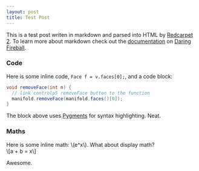 ```yaml
---
layout: post
title: Test Post
---
```


This is a test post writen in markdown and parsed into HTML by [Redcarpet 2](http://github.com/vmg/redcarpet).  To learn more about markdown check out the [documentation](http://daringfireball.net/projects/markdown/) on [Daring Fireball](http://daringfireball.net/).  

### Code
Here is some inline code, `Face f = v.faces[0];`, and a code block:

``` java
void removeFace(int n) {
  // link controlp5 removeFace button to the function
  manifold.removeFace(manifold.faces()[0]);
}
```

The block above uses [Pygments](http://pygments.org) for syntax highlighting. Neat.



### Maths
Here is some inline math: \\(e\^x\\).  What about display math?  
\\[a + b = x\\]


Awesome.

